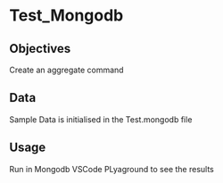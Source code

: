 Test_Mongodb
=============
Objectives
----------
Create an aggregate command

Data
----
Sample Data is initialised in the Test.mongodb file

Usage
-----
Run in Mongodb VSCode PLyaground to see the results
